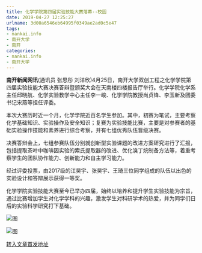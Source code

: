 ```yaml
---
title: 化学学院第四届实验技能大赛落幕--校园
date: 2019-04-27 12:25:27
urlname: 3d00a6546eb64995f0349ae2ad0c5e47
tags: 
- nankai.info
- 南开大学
- 南开
categories:
- nankai.info
- 南开大学
---
```


**南开新闻网讯**(通讯员 张思彤 刘洋欣)4月25日，南开大学双创工程之化学学院第四届实验技能大赛决赛答辩暨颁奖大会在天南楼四楼报告厅举行。化学学院化学系主任邱晓航、化学实验教学中心主任李一峻、化学学院教授尚贞锋、李玉新及团委书记宋燕等担任评委。

本次大赛历时近一个月，化学学院近百名学生参加。其中，初赛为笔试，主要考察化学基础知识、实验操作及安全知识；复赛为实验技能比赛，主要是对参赛者的基础实验操作技能和素养进行综合考察，并有七组优秀队伍晋级决赛。

决赛答辩会上，七组参赛队伍分别就创新型实验课题的改进方案研究进行了汇报，包括提取茶叶中咖啡因实验的索氏提取器的改进、优化溴丁烷制备方法等，着重考察学生的团队协作能力、创新能力和自主学习能力。

经过评委投票，由2017级的江昊宇、张昊宇、王琦三位同学组成的队伍以出色的实验设计和答辩展示获得一等奖。

化学学院实验技能大赛至今已举办四届，始终以培养和提升学生实验技能为宗旨，通过比赛增加学生对化学学科的兴趣，激发学生对科研学术的热爱，并为同学们日后的实验科学研究打下基础。

![图](http://news.nankai.edu.cn/pic/0/00/35/12/351205_997258.jpg)

![图](http://news.nankai.edu.cn/pic/0/00/35/12/351204_601091.jpg)

[转入文章首发地址](http://news.nankai.edu.cn/qqxy/system/2019/04/27/000447356.shtml)